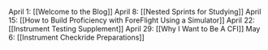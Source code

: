 April 1: [[Welcome to the Blog]]
April 8: [[Nested Sprints for Studying]]
April 15: [[How to Build Proficiency with ForeFlight Using a Simulator]]
April 22: [[Instrument Testing Supplement]]
April 29: [[Why I Want to Be A CFI]]
May 6: [[Instrument Checkride Preparations]]